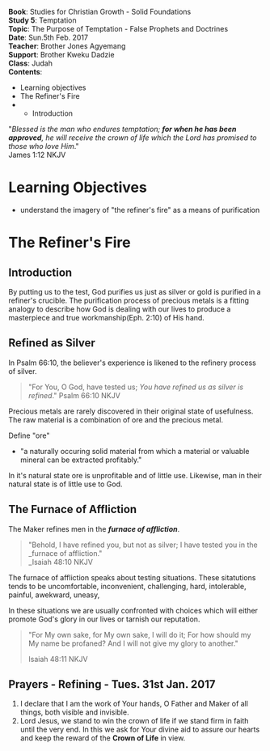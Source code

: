 **Book**: Studies for Christian Growth - Solid Foundations  
**Study 5**: Temptation  
**Topic**: The Purpose of Temptation - False Prophets and Doctrines  
**Date**: Sun.5th Feb. 2017  
**Teacher**: Brother Jones Agyemang  
**Support**: Brother Kweku Dadzie  
**Class**: Judah  
**Contents**:

* Learning objectives
* The Refiner's Fire
* * Introduction

"_Blessed is the man who endures temptation; **for when he has been approved**, he will receive the crown of life which the Lord has promised to those who love Him_."   
James 1:12 NKJV

# Learning Objectives

* understand the imagery of "the refiner's fire" as a means of purification

# The Refiner's Fire

## Introduction

By putting us to the test, God purifies us just as silver or gold is purified in a refiner's crucible. The purification process of precious metals is a fitting analogy to describe how God is dealing with our lives to produce a masterpiece and true workmanship\(Eph. 2:10\)  of His hand.

## Refined as Silver

In Psalm 66:10, the believer's experience is likened to the refinery process of silver. 

> "For You, O God, have tested us; _You have refined us as silver is refined_." Psalm 66:10 NKJV

Precious metals are rarely discovered in their original state of usefulness. The raw material is a combination of ore and the precious metal.

Define "ore"  
 - "a naturally occuring solid material from which a material or valuable mineral can be extracted profitably."

In it's natural state ore is unprofitable and of little use. Likewise, man in their natural state is of little use to God. 

## The Furnace of Affliction

The Maker refines men in the _**furnace of affliction**_. 

> "Behold, I have refined you, but not as silver; I have tested you in the _furnace of affliction."  
> _Isaiah 48:10 NKJV

The furnace of affliction speaks about testing situations. These sitatutions tends to be uncomfortable, inconvenient, challenging, hard, intolerable, painful, awekward, uneasy, 

In these situations we are usually confronted with choices which will either promote God's glory in our lives or tarnish our reputation.

> "For My own sake, for My own sake, I will do it; For how should my My name be profaned? And I will not give my glory to another."
>
> Isaiah 48:11 NKJV

## Prayers - Refining - Tues. 31st Jan. 2017

1. I declare that I am the work of Your hands, O Father and Maker of all things, both visible and invisible.
2. Lord Jesus, we stand to win the crown of life if we stand firm in faith until the very end. In this we ask for Your divine aid to assure our hearts and keep the reward of the **Crown of Life** in view.



